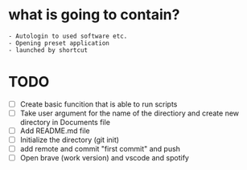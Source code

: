 # what is going to contain?
    - Autologin to used software etc.
    - Opening preset application 
    - launched by shortcut

# TODO
   - [ ] Create basic funcition that is able to run scripts
   - [ ] Take user argument for the name of the directiory and create new directory in Documents file
   - [ ] Add README.md file 
   - [ ] Initialize the directory (git init)
   - [ ] add remote and commit "first commit" and push
   - [ ] Open brave (work version) and vscode and spotify
